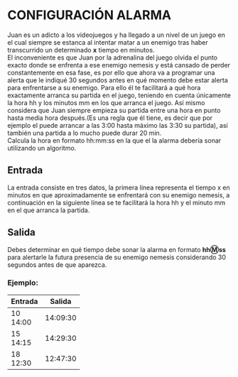 
# CONFIGURACIÓN ALARMA

Juan es un adicto a los videojuegos y ha llegado a un nivel de un juego en el cual siempre se estanca al intentar matar a un enemigo tras haber transcurrido un determinado **x** tiempo en minutos.<br>
El inconveniente es que Juan por la adrenalina del juego olvida el punto exacto donde se enfrenta a ese enemigo nemesis y está cansado de perder constantemente en esa fase, es por ello que ahora va a programar una alerta que le indiqué 30 segundos antes en qué momento debe estar alerta para enfrentarse a su enemigo. Para ello él te facilitará a qué hora exactamente arranca su partida en el juego, teniendo en cuenta únicamente la hora hh y los minutos mm en los que arranca el juego. Así mismo considera que Juan siempre empieza su partida entre una hora en punto hasta media hora después.(Es una regla que él tiene, es decir que por ejemplo el puede arrancar a las 3:00 hasta máximo las 3:30 su partida), así también una partida a lo mucho puede durar 20 min.<br>
Calcula la hora en formato hh:mm:ss en la que el la alarma debería sonar utilizando un algoritmo.


## Entrada

La entrada consiste en tres datos, la primera línea representa el tiempo x en minutos en que aproximadamente se enfrentará con su enemigo nemesis, a continuación en la siguiente línea se te facilitará la hora hh y el minuto mm en el que arranca la partida.

## Salida

Debes determinar en qué tiempo debe sonar la alarma en formato **hh:m:ss** para alertarle la futura presencia de su enemigo nemesis considerando 30 segundos antes de que aparezca.


### Ejemplo:

| Entrada | Salida |
|--|--|
| 10<br>14:00 | 14:09:30 |
| 15<br>14:15 | 14:29:30 |
| 18<br>12:30 | 12:47:30 |
